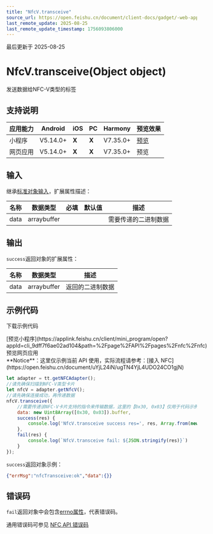 ```yaml
---
title: "NfcV.transceive"
source_url: https://open.feishu.cn/document/client-docs/gadget/-web-app-api/device/nfc/NfcV/transceive
last_remote_update: 2025-08-25
last_remote_update_timestamp: 1756093806000
---
```

最后更新于 2025-08-25

# NfcV.transceive(Object object)

发送数据给NFC-V类型的标签

## 支持说明

应用能力 | Android | iOS | PC | Harmony | 预览效果
--- | --- | --- | --- | --- | ---
小程序 | V5.14.0+ | **X** | **X** | V7.35.0+ | [预览](https://applink.feishu.cn/client/mini_program/open?appId=cli_9dff7f6ae02ad104&path=%2Fpage%2FAPI%2Fpages%2Fnfc%2Fnfc)
网页应用 | V5.14.0+ | **X** | **X** | V7.35.0+ | 预览

## 输入
继承[标准对象输入](https://open.feishu.cn/document/uYjL24iN/ukzNy4SO3IjL5cjM)，扩展属性描述：

名称 | 数据类型 | 必填 | 默认值 | 描述
--- | --- | --- | --- | ---
data | arraybuffer |  |  | 需要传递的二进制数据

## 输出
`success`返回对象的扩展属性：

名称 | 数据类型 | 描述
--- | --- | ---
data | arraybuffer | 返回的二进制数据

## 示例代码

<md-download-code href="https://open.feishu.cn/document/uYjL24iN/uYDM04iNwQjL2ADN" mobileDisplay="none">下载示例代码</md-download-code>

<div style="display: flex">
          [预览小程序](https://applink.feishu.cn/client/mini_program/open?appId=cli_9dff7f6ae02ad104&path=%2Fpage%2FAPI%2Fpages%2Fnfc%2Fnfc)
          预览网页应用

</div> 
**Notice**：这里仅示例当前 API 使用，实际流程请参考：[接入 NFC](https://open.feishu.cn/document/uYjL24iN/ugTN4YjL4UDO24CO1gjN)

```js
let adapter = tt.getNFCAdapter();
//请先确保扫描到NFC-V类型卡片
let nfcV = adapter.getNfcV();
//请先确保连接成功，再传递数据
nfcV.transceive({
    //需要传递该NFC-V卡片支持的指令来传输数据，这里的【0x30, 0x03】仅用于代码示例；
    data: new Uint8Array([0x30, 0x03]).buffer,
    success(res) {
        console.log('NfcV.transceive success res=', res, Array.from(new Uint8Array(res.data)));
    },
    fail(res) {
        console.log(`NfcV.transceive fail: ${JSON.stringify(res)}`)
    }
});
```
`success`返回对象示例：
```json
{"errMsg":"nfcTransceive:ok","data":{}}
```

## 错误码
`fail`返回对象中会包含[errno属性](https://open.feishu.cn/document/uYjL24iN/uAjMuAjMuAjM/errno)，代表错误码。

通用错误码可参见 [NFC API 错误码](https://open.feishu.cn/document/uYjL24iN/uQzM4YjL0MDO24CNzgjN/nfc-error-codes)
